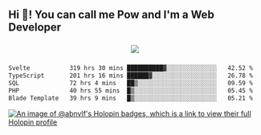 <h2 align="left">Hi 👋! You can call me Pow and I'm a Web Developer</h2>

###

<div align="center">
  <img src="https://profile-counter.glitch.me/abnvlf/count.svg?"  />
</div>

###

<!--START_SECTION:waka-->

```txt
Svelte           319 hrs 30 mins ██████████▓░░░░░░░░░░░░░░   42.52 %
TypeScript       201 hrs 16 mins ██████▓░░░░░░░░░░░░░░░░░░   26.78 %
SQL              72 hrs 4 mins   ██▒░░░░░░░░░░░░░░░░░░░░░░   09.59 %
PHP              40 hrs 55 mins  █▒░░░░░░░░░░░░░░░░░░░░░░░   05.45 %
Blade Template   39 hrs 9 mins   █▒░░░░░░░░░░░░░░░░░░░░░░░   05.21 %
```

<!--END_SECTION:waka-->
<!-- <img src="https://raw.githubusercontent.com/abnvlf/abnvlf/output/snake.svg" alt="Snake animation" /> -->

<!-- <a href="https://open.spotify.com/user/31py3qwahsl76foqwc5f55butple">
  <img src="https://spotify-recently-played-readme.vercel.app/api?user=31py3qwahsl76foqwc5f55butple&count=5&unique=false" alt="Spotify recently played"  />
</a> -->

[![An image of @abnvlf's Holopin badges, which is a link to view their full Holopin profile](https://holopin.me/abnvlf)](https://holopin.io/@abnvlf)

###
